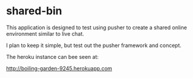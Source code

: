shared-bin
==========

This application is designed to test using pusher to create a shared online environment similar to live chat.

I plan to keep it simple, but test out the pusher framework and concept.

The heroku instance can bee seen at:

http://boiling-garden-9245.herokuapp.com